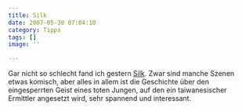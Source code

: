 ```yaml
---
title: Silk
date: 2007-05-30 07:04:10
category: Tipps
tags: []
image: ''

---
```


Gar nicht so schlecht fand ich gestern [Silk](http://www.asianmovieweb.com/de/reviews/silk.htm). Zwar sind manche Szenen etwas komisch, aber alles in allem ist die Geschichte über den eingesperrten Geist eines toten Jungen, auf den ein taiwanesischer Ermittler angesetzt wird, sehr spannend und interessant.

